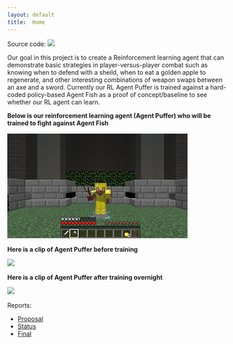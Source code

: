 ```yaml
---
layout: default
title:  Home
---
```


Source code: ![](https://github.com/OneMelon8/Pufferfish)

Our goal in this project is to create a Reinforcement learning agent that can demonstrate basic strategies in  player-versus-player combat such as knowing when to defend with a sheild, when to eat a golden apple to regenerate, and other interesting combinations of weapon swaps between an axe and a sword. Currently our RL Agent Puffer is trained against a hard-coded policy-based Agent Fish as a proof of concept/baseline to see whether our RL agent can learn.

**Below is our reinforcement learning agent (Agent Puffer) who will be trained to fight against Agent Fish**

![AgentPuffer](intro.PNG)

**Here is a clip of Agent Puffer before training**

[![](http://img.youtube.com/vi/44KwAyw-AXs/0.jpg)](http://www.youtube.com/watch?v=44KwAyw-AXs)

**Here is a clip of Agent Puffer after training overnight**

[![](http://img.youtube.com/vi/uB0HolxmnzU/0.jpg)](http://www.youtube.com/watch?v=uB0HolxmnzU)


Reports:

- [Proposal](proposal.html)
- [Status](status.html)
- [Final](final.html)
